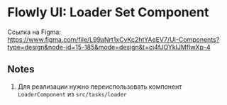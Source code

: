# Flowly UI: Loader Set Component

Ссылка на Figma: https://www.figma.com/file/L99aNrt1xCvKc2htYAeEV7/UI-Components?type=design&node-id=15-185&mode=design&t=cj4fJOYkIJMfIwXp-4

## Notes

1. Для реализации нужно переиспользовать компонент `LoaderComponent` из `src/tasks/loader`
